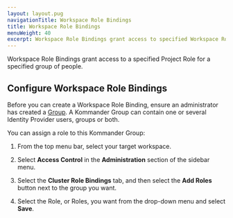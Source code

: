 ```yaml
---
layout: layout.pug
navigationTitle: Workspace Role Bindings
title: Workspace Role Bindings
menuWeight: 40
excerpt: Workspace Role Bindings grant access to specified Workspace Roles for a specified group of people.
---
```


Workspace Role Bindings grant access to a specified Project Role for a specified group of people.

## Configure Workspace Role Bindings

Before you can create a Workspace Role Binding, ensure an administrator has created a [Group][groups]. A Kommander Group can contain one or several Identity Provider users, groups or both.

You can assign a role to this Kommander Group:

1.  From the top menu bar, select your target workspace.

1.  Select **Access Control** in the **Administration** section of the sidebar menu.

1.  Select the **Cluster Role Bindings** tab, and then select the **Add Roles** button next to the group you want.

1.  Select the Role, or Roles, you want from the drop-down menu and select **Save**.

[groups]: ../../operations/identity-providers#groups
